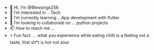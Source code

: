 - 👋 Hi, I’m @Blessings256
- 👀 I’m interested in ...Tech
- 🌱 I’m currently learning ...App development with flutter
- 💞️ I’m looking to collaborate on ... python projects
- 📫 How to reach me ... 
- ⚡ Fun fact: ... what you experience while eating chilli is a feeling not a taste, that sh*t is hot not sour

<!---
Blessings256/Blessings256 is a ✨ special ✨ repository because its `README.md` (this file) appears on your GitHub profile.
You can click the Preview link to take a look at your changes.
--->
